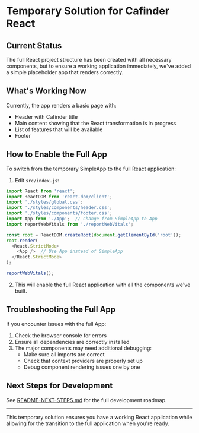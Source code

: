 # Temporary Solution for Cafinder React

## Current Status

The full React project structure has been created with all necessary components, but to ensure a working application immediately, we've added a simple placeholder app that renders correctly.

## What's Working Now

Currently, the app renders a basic page with:

- Header with Cafinder title
- Main content showing that the React transformation is in progress
- List of features that will be available
- Footer

## How to Enable the Full App

To switch from the temporary SimpleApp to the full React application:

1. Edit `src/index.js`:

```javascript
import React from 'react';
import ReactDOM from 'react-dom/client';
import './styles/global.css';
import './styles/components/header.css';
import './styles/components/footer.css';
import App from './App';  // Change from SimpleApp to App
import reportWebVitals from './reportWebVitals';

const root = ReactDOM.createRoot(document.getElementById('root'));
root.render(
  <React.StrictMode>
    <App />  // Use App instead of SimpleApp
  </React.StrictMode>
);

reportWebVitals();
```

2. This will enable the full React application with all the components we've built.

## Troubleshooting the Full App

If you encounter issues with the full App:

1. Check the browser console for errors
2. Ensure all dependencies are correctly installed
3. The major components may need additional debugging:
   - Make sure all imports are correct
   - Check that context providers are properly set up
   - Debug component rendering issues one by one

## Next Steps for Development

See [README-NEXT-STEPS.md](./README-NEXT-STEPS.md) for the full development roadmap.

---

This temporary solution ensures you have a working React application while allowing for the transition to the full application when you're ready.